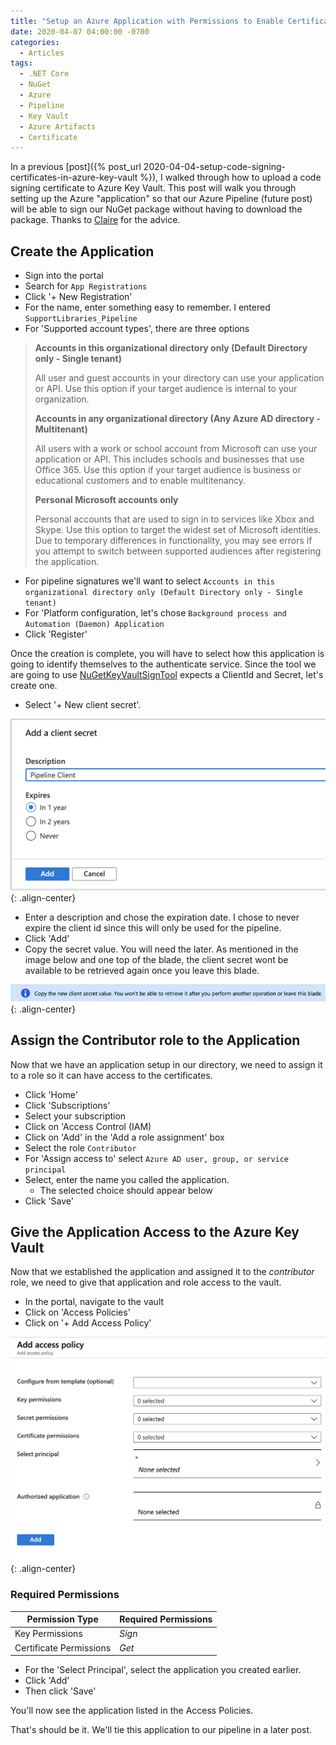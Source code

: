 ```yaml
---
title: "Setup an Azure Application with Permissions to Enable Certificate Signing"
date: 2020-04-07 04:00:00 -0700
categories:
  - Articles
tags:
  - .NET Core
  - NuGet
  - Azure
  - Pipeline
  - Key Vault
  - Azure Artifacts
  - Certificate
---
```


In a previous [post]({% post_url 2020-04-04-setup-code-signing-certificates-in-azure-key-vault %}), I walked through how to upload a code signing certificate to Azure Key Vault.  This post will walk you through setting up the Azure "application" so that our Azure Pipeline (future post) will be able to sign our NuGet package without having to download the package.  Thanks to [Claire](https://twitter.com/clairernovotny/status/1246876013050712064) for the advice.

## Create the Application

* Sign into the portal
* Search for `App Registrations`
* Click '+ New Registration'
* For the name, enter something easy to remember. I entered `SupportLibraries_Pipeline`
* For 'Supported account types', there are three options

> **Accounts in this organizational directory only (Default Directory only - Single tenant)**
>
> All user and guest accounts in your directory can use your application or API.
> Use this option if your target audience is internal to your organization.
>
> **Accounts in any organizational directory (Any Azure AD directory - Multitenant)**
>
> All users with a work or school account from Microsoft can use your application or API. This includes schools and businesses that use Office 365.
> Use this option if your target audience is business or educational customers and to enable multitenancy.
>
> **Personal Microsoft accounts only**
>
> Personal accounts that are used to sign in to services like Xbox and Skype.
> Use this option to target the widest set of Microsoft identities.
> Due to temporary differences in functionality, you may see errors if you attempt to switch between supported audiences after registering the application.

* For pipeline signatures we'll want to select `Accounts in this organizational directory only (Default Directory only - Single tenant)`
* For 'Platform configuration, let's chose `Background process and Automation (Daemon) Application`
* Click 'Register'

Once the creation is complete, you will have to select how this application is going to identify themselves to the authenticate service. Since the tool we are going to use [NuGetKeyVaultSignTool](https://github.com/novotnyllc/NuGetKeyVaultSignTool) expects a ClientId and Secret, let's create one.

* Select '+ New client secret'.

![Pipeline - Creating the Client Id](/assets/images/posts/pipeline-create-client-id.png){: .align-center}

* Enter a description and chose the expiration date.  I chose to never expire the client id since this will only be used for the pipeline.
* Click 'Add'
* Copy the secret value.  You will need the later. As mentioned in the image below and one top of the blade, the client secret wont be available to be retrieved again once you leave this blade.

![Pipeline - Remember to Save the Secret](/assets/images/posts/pipeline-save-secret.png){: .align-center}

## Assign the Contributor role to the Application

Now that we have an application setup in our directory, we need to assign it to a role so it can have access to the certificates.

* Click 'Home'
* Click 'Subscriptions'
* Select your subscription
* Click on 'Access Control (IAM)
* Click on 'Add' in the 'Add a role assignment' box
* Select the role `Contributor`
* For 'Assign access to' select `Azure AD user, group, or service principal`
* Select, enter the name you called the application.
  * The selected choice should appear below
* Click 'Save'

## Give the Application Access to the Azure Key Vault

Now that we established the application and assigned it to the *contributor* role, we need to give that application and role access to the vault.

* In the portal, navigate to the vault
* Click on 'Access Policies'
* Click on '+ Add Access Policy'

![Pipeline - Add Access Policy](/assets/images/posts/pipeline-add-access-policy.png){: .align-center}

### Required Permissions

| Permission Type | Required Permissions |
| --- | --- |
| Key Permissions | *Sign* |
| Certificate Permissions | *Get* |

* For the 'Select Principal', select the application you created earlier.
* Click 'Add'
* Then click 'Save'

You'll now see the application listed in the Access Policies.

That's should be it.  We'll tie this application to our pipeline in a later post.